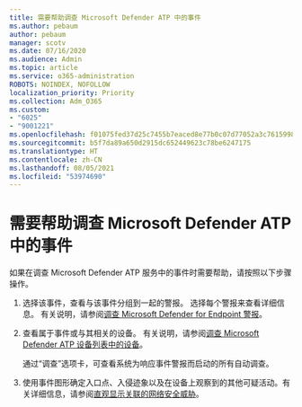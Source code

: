 ```yaml
---
title: 需要帮助调查 Microsoft Defender ATP 中的事件
ms.author: pebaum
author: pebaum
manager: scotv
ms.date: 07/16/2020
ms.audience: Admin
ms.topic: article
ms.service: o365-administration
ROBOTS: NOINDEX, NOFOLLOW
localization_priority: Priority
ms.collection: Adm_O365
ms.custom:
- "6025"
- "9001221"
ms.openlocfilehash: f01075fed37d25c7455b7eaced8e77b0c07d77052a3c76159986bac4136c06d0
ms.sourcegitcommit: b5f7da89a650d2915dc652449623c78be6247175
ms.translationtype: HT
ms.contentlocale: zh-CN
ms.lasthandoff: 08/05/2021
ms.locfileid: "53974690"
---
```

# <a name="need-help-investigating-incidents-in-microsoft-defender-atp"></a>需要帮助调查 Microsoft Defender ATP 中的事件

如果在调查 Microsoft Defender ATP 服务中的事件时需要帮助，请按照以下步骤操作。

1. 选择该事件，查看与该事件分组到一起的警报。 选择每个警报来查看详细信息。 有关说明，请参阅[调查 Microsoft Defender for Endpoint 警报](https://docs.microsoft.com/windows/security/threat-protection/microsoft-defender-atp/investigate-alerts)。
2. 查看属于事件或与其相关的设备。 有关说明，请参阅[调查 Microsoft Defender ATP 设备列表中的设备](https://docs.microsoft.com/windows/security/threat-protection/microsoft-defender-atp/investigate-machines)。<br/>
 
    通过“调查”选项卡，可查看系统为响应事件警报而启动的所有自动调查。
3. 使用事件图形确定入口点、入侵迹象以及在设备上观察到的其他可疑活动。有关详细信息，请参阅[直观显示关联的网络安全威胁](https://docs.microsoft.com/windows/security/threat-protection/microsoft-defender-atp/investigate-incidents#visualizing-associated-cybersecurity-threats)。  